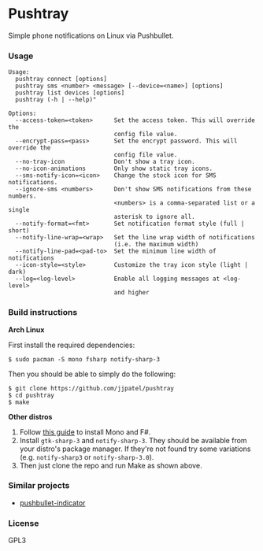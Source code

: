# Pushtray

Simple phone notifications on Linux via Pushbullet.

### Usage

```
Usage:
  pushtray connect [options]
  pushtray sms <number> <message> [--device=<name>] [options]
  pushtray list devices [options]
  pushtray (-h | --help)"

Options:
  --access-token=<token>      Set the access token. This will override the
                              config file value.
  --encrypt-pass=<pass>       Set the encrypt password. This will override the
                              config file value.
  --no-tray-icon              Don't show a tray icon.
  --no-icon-animations        Only show static tray icons.
  --sms-notify-icon=<icon>    Change the stock icon for SMS notifications.
  --ignore-sms <numbers>      Don't show SMS notifications from these numbers.
                              <numbers> is a comma-separated list or a single
                              asterisk to ignore all.
  --notify-format=<fmt>       Set notification format style (full | short)
  --notify-line-wrap=<wrap>   Set the line wrap width of notifications
                              (i.e. the maximum width)
  --notify-line-pad=<pad-to>  Set the minimum line width of notifications
  --icon-style=<style>        Customize the tray icon style (light | dark)
  --log=<log-level>           Enable all logging messages at <log-level>
                              and higher
```

### Build instructions

**Arch Linux**

First install the required dependencies:
``` console
$ sudo pacman -S mono fsharp notify-sharp-3
```

Then you should be able to simply do the following:
``` console
$ git clone https://github.com/jjpatel/pushtray
$ cd pushtray
$ make
```

**Other distros**

1. Follow [this guide](http://fsharp.org/use/linux/) to install Mono and F#.
2. Install `gtk-sharp-3` and `notify-sharp-3`. They should be available from your distro's package manager. If they're not found try some variations (e.g. `notify-sharp3` or `notify-sharp-3.0`).
3. Then just clone the repo and run Make as shown above.

### Similar projects

* [pushbullet-indicator](http://www.atareao.es/tag/pushbullet-indicator/)

### License

GPL3
